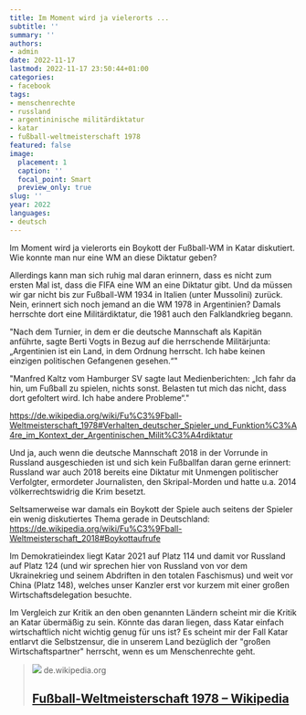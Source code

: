 ```yaml
---
title: Im Moment wird ja vielerorts ...
subtitle: ''
summary: ''
authors:
- admin
date: 2022-11-17
lastmod: 2022-11-17 23:50:44+01:00
categories:
- facebook
tags:
- menschenrechte
- russland
- argentininische militärdiktatur
- katar
- fußball-weltmeisterschaft 1978
featured: false
image:
  placement: 1
  caption: ''
  focal_point: Smart
  preview_only: true
slug: ''
year: 2022
languages:
- deutsch
---
```


Im Moment wird ja vielerorts ein Boykott der Fußball-WM in Katar diskutiert. Wie konnte man nur eine WM an diese Diktatur geben? 

Allerdings kann man sich ruhig mal daran erinnern, dass es nicht zum ersten Mal ist, dass die FIFA eine WM an eine Diktatur gibt. Und da müssen wir gar nicht bis zur Fußball-WM 1934 in Italien (unter Mussolini) zurück. Nein, erinnert sich noch jemand an die WM 1978 in Argentinien? Damals herrschte dort eine Militärdiktatur, die 1981 auch den Falklandkrieg begann.

"Nach dem Turnier, in dem er die deutsche Mannschaft als Kapitän anführte, sagte Berti Vogts in Bezug auf die herrschende Militärjunta: „Argentinien ist ein Land, in dem Ordnung herrscht. Ich habe keinen einzigen politischen Gefangenen gesehen.“"

"Manfred Kaltz vom Hamburger SV sagte laut Medienberichten: „Ich fahr da hin, um Fußball zu spielen, nichts sonst. Belasten tut mich das nicht, dass dort gefoltert wird. Ich habe andere Probleme“."

https://de.wikipedia.org/wiki/Fu%C3%9Fball-Weltmeisterschaft_1978#Verhalten_deutscher_Spieler_und_Funktion%C3%A4re_im_Kontext_der_Argentinischen_Milit%C3%A4rdiktatur

Und ja, auch wenn die deutsche Mannschaft 2018 in der Vorrunde in Russland ausgeschieden ist und sich kein Fußballfan daran gerne erinnert: Russland war auch 2018 bereits eine Diktatur mit Unmengen politischer Verfolgter, ermordeter Journalisten, den Skripal-Morden und hatte u.a. 2014 völkerrechtswidrig die Krim besetzt. 

Seltsamerweise war damals ein Boykott der Spiele auch seitens der Spieler ein wenig diskutiertes Thema gerade in Deutschland: https://de.wikipedia.org/wiki/Fu%C3%9Fball-Weltmeisterschaft_2018#Boykottaufrufe

Im Demokratieindex liegt Katar 2021 auf Platz 114 und damit vor Russland auf Platz 124 (und wir sprechen hier von Russland von vor dem Ukrainekrieg und seinem Abdriften in den totalen Faschismus) und weit vor China (Platz 148), welches unser Kanzler erst vor kurzem mit einer großen Wirtschaftsdelegation besuchte. 

Im Vergleich zur Kritik an den oben genannten Ländern scheint mir die Kritik an Katar übermäßig zu sein. Könnte das daran liegen, dass Katar einfach wirtschaftlich nicht wichtig genug für uns ist? Es scheint mir der Fall Katar entlarvt die Selbstzensur, die in unserem Land bezüglich der "großen Wirtschaftspartner" herrscht, wenn es um Menschenrechte geht.
> [![](https://upload.wikimedia.org/wikipedia/de/thumb/4/4b/Argentina_78_Logo.svg/1200px-Argentina_78_Logo.svg.png)](https://de.wikipedia.org/wiki/Fu%C3%9Fball-Weltmeisterschaft_1978#Verhalten_deutscher_Spieler_und_Funktion%C3%A4re_im_Kontext_der_Argentinischen_Milit%C3%A4rdiktatur)
> de.wikipedia.org
> ## [Fußball-Weltmeisterschaft 1978 – Wikipedia](https://de.wikipedia.org/wiki/Fu%C3%9Fball-Weltmeisterschaft_1978#Verhalten_deutscher_Spieler_und_Funktion%C3%A4re_im_Kontext_der_Argentinischen_Milit%C3%A4rdiktatur)
>
